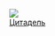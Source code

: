 ![](/books/prose_classic/Антуан%20Сент-Экзюпери/Цитадель.jpg)  
[Цитадель](/books/prose_classic/Антуан%20Сент-Экзюпери/Цитадель)